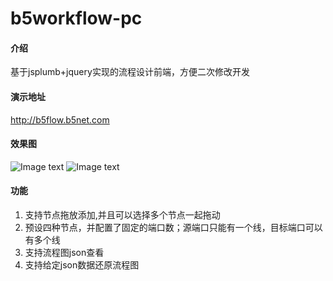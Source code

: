 # b5workflow-pc

#### 介绍
基于jsplumb+jquery实现的流程设计前端，方便二次修改开发

#### 演示地址

http://b5flow.b5net.com

#### 效果图

![Image text](https://gitee.com/b5net/img-folder/raw/master/flow.png)
![Image text](https://gitee.com/b5net/img-folder/raw/master/flow-2.gif)
#### 功能
1. 支持节点拖放添加,并且可以选择多个节点一起拖动
2. 预设四种节点，并配置了固定的端口数；源端口只能有一个线，目标端口可以有多个线
3. 支持流程图json查看
4. 支持给定json数据还原流程图
